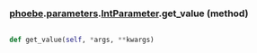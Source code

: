 ### [phoebe](phoebe.md).[parameters](phoebe.parameters.md).[IntParameter](phoebe.parameters.IntParameter.md).get_value (method)


```py

def get_value(self, *args, **kwargs)

```



        


